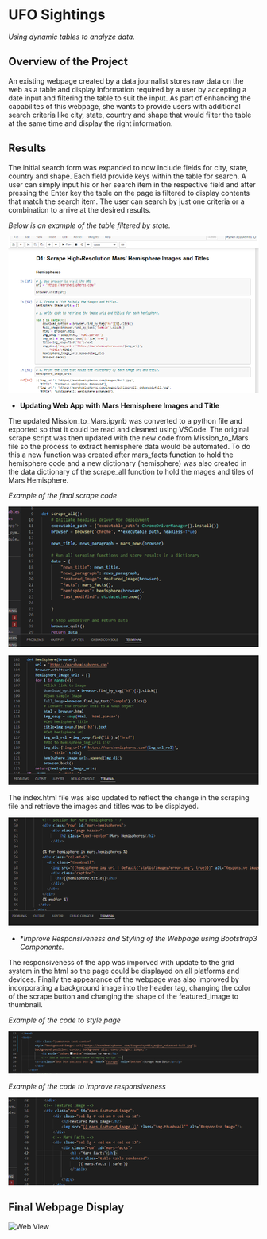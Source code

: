 # UFO Sightings
_Using dynamic tables to analyze data._


## Overview of the Project

An existing webpage created by a data journalist stores raw data on the web as a table and display information required by a user by accepting a date input and filtering the table to suit the input.
As part of enhancing the capabilites of this webpage, she wants to provide users with additional search criteria like city, state, country and shape that would filter the table at the same time and display the right information. 



## Results
The initial search form was expanded to now include fields for city, state, country and shape. Each field provide keys within the table for search.
A user can simply input his or her search item in the respective field and after pressing the Enter key the table on the page is filtered to display contents that match the search item.
The user can search by just one criteria or a combination to arrive at the desired results.


_Below is an example of the table filtered by state._

![hemisphere_images](https://github.com/emmanuelbrim/Mission-to-Mars/blob/main/Resources/Hemisphere%20images.PNG)


* **Updating Web App with Mars Hemisphere Images and Title**

The updated Mission_to_Mars.ipynb was converted to a python file and exported so that it could be read and cleaned using VSCode.
The original scrape script was then updated with the new code from Mission_to_Mars file so the process to extract hemisphere data would be automated.
To do this a new function was created after mars_facts function to hold the hemisphere code and a new dictionary (hemisphere) was also created in the data dictionary of the scrape_all function to hold the mages and tiles of Mars Hemisphere. 

_Example of the final scrape code_

![Scrape_code 1](https://github.com/emmanuelbrim/Mission-to-Mars/blob/main/Resources/scrape_code%201.PNG)


![Scrape_code 2](https://github.com/emmanuelbrim/Mission-to-Mars/blob/main/Resources/scrape_code%202.PNG)


The index.html file was also updated to reflect the change in the scraping file and retrieve the images and titles was to be displayed. 

![index.html](https://github.com/emmanuelbrim/Mission-to-Mars/blob/main/Resources/index.PNG)


* **Improve Responsiveness and Styling of the Webpage using Bootstrap3 Components.*

The responsiveness of the app was imporved with update to the grid system in the html so the page could be displayed on all platforms and devices.
Finally the appearance of the webpage was also improved by incorporating a background image into the header tag, changing the color of the scrape button and changing the shape of the featured_image to thumbnail.

_Example of the code to style page_

![style](https://github.com/emmanuelbrim/Mission-to-Mars/blob/main/Resources/Background.PNG)


_Example of the code to improve responsiveness_

![Responsive](https://github.com/emmanuelbrim/Mission-to-Mars/blob/main/Resources/Responsiveness.PNG)


## Final Webpage Display
![Web View]()
